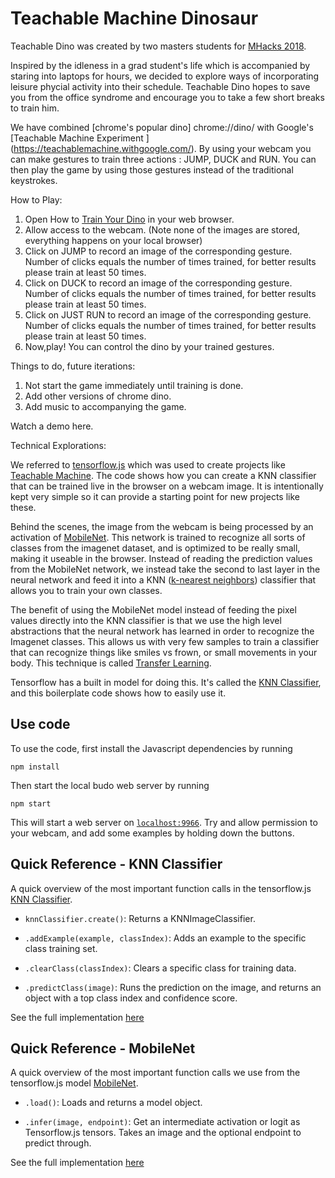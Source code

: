 # Teachable Machine Dinosaur

Teachable Dino was created by two masters students for [MHacks 2018](https://twitter.com/mhacks?lang=en).

Inspired by the idleness in a grad student's life which is accompanied by staring into laptops for hours, we decided to explore ways of incorporating leisure phycial activity into their schedule. Teachable Dino hopes to save you from the office syndrome and encourage you to take a few short breaks to train him. 

We have combined [chrome's popular dino] chrome://dino/ with Google's [Teachable Machine Experiment ] (https://teachablemachine.withgoogle.com/). By using your webcam you can make gestures to train three actions : JUMP, DUCK and RUN. You can then play the game by using those gestures instead of the traditional keystrokes. 

How to Play:

1) Open How to [Train Your Dino](https://www.howtotrainyourdino.com/) in your web browser. 
2) Allow access to the webcam. (Note none of the images are stored, everything happens on your local browser)
3) Click on JUMP to record an image of the corresponding gesture. Number of clicks equals the number of times trained, for better results please train at least 50 times. 
4) Click on DUCK to record an image of the corresponding gesture. Number of clicks equals the number of times trained, for better results please train at least 50 times. 
5) Click on JUST RUN to record an image of the corresponding gesture. Number of clicks equals the number of times trained, for better results please train at least 50 times. 
6) Now,play! You can control the dino by your trained gestures. 

Things to do, future iterations:

1) Not start the game immediately until training is done. 
2) Add other versions of chrome dino.
3) Add music to accompanying the game. 

Watch a demo here.


Technical Explorations: 

We referred to [tensorflow.js](https://github.com/tensorflow/tfjs-models) which was used to create projects like [Teachable Machine](https://teachablemachine.withgoogle.com/). The code shows how you can create a KNN classifier that can be trained live in the browser on a webcam image. It is intentionally kept very simple so it can provide a starting point for new projects like these.

Behind the scenes, the image from the webcam is being processed by an activation of [MobileNet](https://github.com/tensorflow/tfjs-examples/tree/master/mobilenet). This network is trained to recognize all sorts of classes from the imagenet dataset, and is optimized to be really small, making it useable in the browser. Instead of reading the prediction values from the MobileNet network, we instead take the second to last layer in the neural network and feed it into a KNN ([k-nearest neighbors](https://en.wikipedia.org/wiki/K-nearest_neighbors_algorithm)) classifier that allows you to train your own classes. 

The benefit of using the MobileNet model instead of feeding the pixel values directly into the KNN classifier is that we use the high level abstractions that the neural network has learned in order to recognize the Imagenet classes. This allows us with very few samples to train a classifier that can recognize things like smiles vs frown, or small movements in your body. This technique is called [Transfer Learning](https://en.wikipedia.org/wiki/Transfer_learning).

Tensorflow has a built in model for doing this. It's called the [KNN Classifier](https://github.com/tensorflow/tfjs-models/tree/master/knn-classifier), and this boilerplate code shows how to easily use it.

## Use code
To use the code, first install the Javascript dependencies by running  

```
npm install
```

Then start the local budo web server by running 

```
npm start
```

This will start a web server on [`localhost:9966`](http://localhost:9966). Try and allow permission to your webcam, and add some examples by holding down the buttons. 

## Quick Reference - KNN Classifier
A quick overview of the most important function calls in the tensorflow.js [KNN Classifier](https://github.com/tensorflow/tfjs-models/tree/master/knn-classifier).

- `knnClassifier.create()`: Returns a KNNImageClassifier.

- `.addExample(example, classIndex)`: Adds an example to the specific class training set.

- `.clearClass(classIndex)`: Clears a specific class for training data.

- `.predictClass(image)`: Runs the prediction on the image, and returns an object with a top class index and confidence score. 

See the full implementation [here](https://github.com/tensorflow/tfjs-models/blob/master/knn-classifier/src/index.ts)

## Quick Reference - MobileNet
A quick overview of the most important function calls we use from the tensorflow.js model [MobileNet](https://github.com/tensorflow/tfjs-models/tree/master/mobilenet).

- `.load()`: Loads and returns a model object.

- `.infer(image, endpoint)`: Get an intermediate activation or logit as Tensorflow.js tensors. Takes an image and the optional endpoint to predict through.

See the full implementation [here](https://github.com/tensorflow/tfjs-models/blob/master/mobilenet/src/index.ts)
